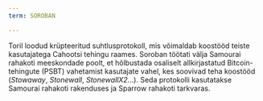 ```yaml
---
term: SOROBAN

---
```

Toril loodud krüpteeritud suhtlusprotokoll, mis võimaldab koostööd teiste kasutajatega Cahootsi tehingu raames. Soroban töötati välja Samourai rahakoti meeskondade poolt, et hõlbustada osaliselt allkirjastatud Bitcoin-tehingute (PSBT) vahetamist kasutajate vahel, kes soovivad teha koostööd (*Stowaway*, *Stonewall*, *StonewallX2*...). Seda protokolli kasutatakse Samourai rahakoti rakenduses ja Sparrow rahakoti tarkvaras.